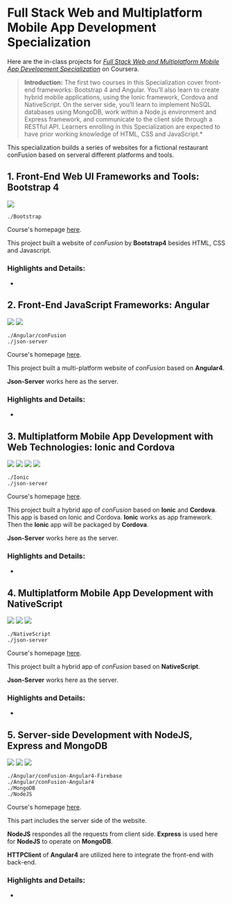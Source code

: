 # Full Stack Web and Multiplatform Mobile App Development Specialization

Here are the in-class projects for [*Full Stack Web and Multiplatform Mobile App Development Specialization*](https://www.coursera.org/specializations/full-stack-mobile-app-development) on Coursera.

> **Introduction:** The first two courses in this Specialization cover front-end frameworks: Bootstrap 4 and Angular. You’ll also learn to create hybrid mobile applications, using the Ionic framework, Cordova and NativeScript. On the server side, you’ll learn to implement NoSQL databases using MongoDB, work within a Node.js environment and Express framework, and communicate to the client side through a RESTful API. Learners enrolling in this Specialization are expected to have prior working knowledge of HTML, CSS and JavaScript.*

This specialization builds a series of websites for a fictional restaurant conFusion based on serveral different platforms and tools.

## 1. Front-End Web UI Frameworks and Tools: Bootstrap 4

![](https://img.shields.io/badge/Bootstrap-4.0.0-B452CD.svg?style=flat-square)

    ./Bootstrap

Course's homepage [here](https://www.coursera.org/learn/bootstrap-4).

This project built a website of *conFusion* by **Bootstrap4** besides HTML, CSS and Javascript.

### Highlights and Details:

- 

## 2. Front-End JavaScript Frameworks: Angular

![](https://img.shields.io/badge/Angular-4.3.0-orange.svg?style=flat-square)
![](https://img.shields.io/badge/Node.js-6.11.4-brightgreen.svg?style=flat-square) 

	./Angular/conFusion
	./json-server

Course's homepage [here](https://www.coursera.org/learn/angular).

This project built a multi-platform website of *conFusion* based on **Angular4**.

**Json-Server** works here as the server.

### Highlights and Details:

- 

## 3. Multiplatform Mobile App Development with Web Technologies: Ionic and Cordova 

![](https://img.shields.io/badge/Angular-4.3.0-orange.svg?style=flat-square)
![](https://img.shields.io/badge/Node.js-6.11.4-brightgreen.svg?style=flat-square) 
![](https://img.shields.io/badge/Ionic-3.9.2-blue.svg?style=flat-square) 
![](https://img.shields.io/badge/Cordova-7.0.0-lightgray.svg?style=flat-square)


	./Ionic
	./json-server

Course's homepage [here](https://www.coursera.org/learn/ionic-cordova).

This project built a hybrid app of *conFusion* based on **Ionic** and **Cordova**. This app is based on Ionic and Cordova. **Ionic** works as app framework. Then the **Ionic** app will be packaged by **Cordova**.

**Json-Server** works here as the server.

### Highlights and Details:

- 

## 4. Multiplatform Mobile App Development with NativeScript 

![](https://img.shields.io/badge/Angular-4.3.0-orange.svg?style=flat-square)
![](https://img.shields.io/badge/Node.js-6.11.4-brightgreen.svg?style=flat-square) 
![](https://img.shields.io/badge/NativeScript-5.0.0-blue.svg?style=flat-square)


	./NativeScript
	./json-server

Course's homepage [here](https://www.coursera.org/learn/nativescript).

This project built a hybrid app of *conFusion* based on **NativeScript**.

**Json-Server** works here as the server.

### Highlights and Details:

- 

## 5. Server-side Development with NodeJS, Express and MongoDB 

![](https://img.shields.io/badge/Angular-4.3.0-orange.svg?style=flat-square)
![](https://img.shields.io/badge/MangoDB-3.6.0-yellowgreen.svg?style=flat-square) 
![](https://img.shields.io/badge/Node.js-6.11.4-brightgreen.svg?style=flat-square) 

	./Angular/conFusion-Angular4-Firebase
	./Angular/conFusion-Angular4
	./MongoDB
	./NodeJS

Course's homepage [here](https://www.coursera.org/learn/server-side-nodejs).

This part includes the server side of the website.

**NodeJS** respondes all the requests from client side. **Express** is used here for **NodeJS** to operate on **MongoDB**.

**HTTPClient** of **Angular4** are utilized here to integrate the front-end with back-end.

### Highlights and Details:

- 
